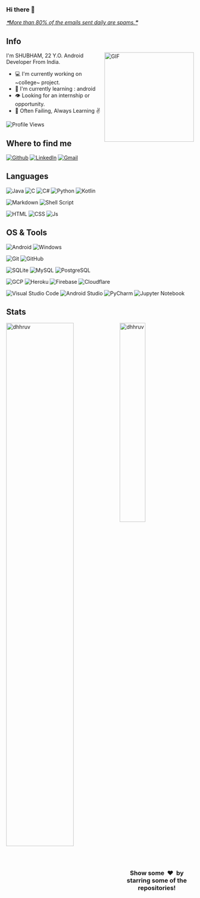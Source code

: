 <!-- This README is heavily inspired by https://github.com/TheHamkerCat, Thanks! -->

### Hi there 👋

<a href='https://github.com/marketplace/actions/quote-readme'>
<!--STARTS_HERE_QUOTE_README-->
<i>❝More than 80% of the emails sent daily are spams.❞</i>
<!--ENDS_HERE_QUOTE_README-->
</a>

<!--
**noobshubham/noobshubham** is a ✨ _special_ ✨ repository because its `README.md` (this file) appears on your GitHub profile.

Here are some ideas to get you started:

- 🔭 I’m currently working on ...
- 🌱 I’m currently learning ...
- 👯 I’m looking to collaborate on ...
- 🤔 I’m looking for help with ...
- 💬 Ask me about ...
- 📫 How to reach me: ...
- 😄 Pronouns: ...
- ⚡ Fun fact: ...
-->


## Info 

<!-- <img align="right" height="240px" alt="GIF" src="https://i.pinimg.com/originals/e4/26/70/e426702edf874b181aced1e2fa5c6cde.gif" /> -->
<img align="right" height="240px" alt="GIF" src="https://media.giphy.com/media/p4NLw3I4U0idi/giphy.gif" />

<!-- https://github.com/siddharth2016/update-readme-image -->

I'm SHUBHAM, 22 Y.O. Android Developer From India.

- :computer: I'm currently working on ~college~ project.
- :school: I'm currently learning : android
- :eye: Looking for an internship or opportunity.
- :book: Often Failing, Always Learning ✌

![Profile Views](https://komarev.com/ghpvc/?username=noobshubham&color=brightgreen&style=for-the-badge&logoColor=white)


## Where to find me

[![Github](https://img.shields.io/badge/-Github-181717?style=for-the-badge&logo=Github&logoColor=white)](https://github.com/noobshubham)
[![LinkedIn](https://img.shields.io/badge/LinkedIn-0077B5?style=for-the-badge&logo=linkedin&logoColor=white)]()
[![Gmail](https://img.shields.io/badge/Gmail-D14836?style=for-the-badge&logo=gmail&logoColor=white)](mailto:contact@noobshubham.eu.org)
<!-- [![Telegram](https://img.shields.io/badge/Telegram-2CA5E0?style=for-the-badge&logo=telegram&logoColor=white)] -->


## Languages

![Java](https://img.shields.io/badge/Java-ED8B00?style=for-the-badge&logo=java&logoColor=white)
![C](https://img.shields.io/badge/c-%2300599C.svg?style=for-the-badge&logo=c&logoColor=white)
![C#](https://img.shields.io/badge/C%23-239120?style=for-the-badge&logo=c-sharp&logoColor=white)
![Python](https://img.shields.io/badge/Python-3776AB?style=for-the-badge&logo=python&logoColor=white)
![Kotlin](https://img.shields.io/badge/kotlin-%230095D5.svg?style=for-the-badge&logo=kotlin&logoColor=orange)

![Markdown](https://img.shields.io/badge/Markdown-000000?style=for-the-badge&logo=markdown&logoColor=white)
![Shell Script](https://img.shields.io/badge/Shell_Script-121011?style=for-the-badge&logo=gnu-bash&logoColor=white)

![HTML](https://img.shields.io/badge/HTML5-E34F26?style=for-the-badge&logo=html5&logoColor=white)
![CSS](https://img.shields.io/badge/CSS3-1572B6?style=for-the-badge&logo=css3&logoColor=white)
![Js](https://img.shields.io/badge/JavaScript-323330?style=for-the-badge&logo=javascript&logoColor=F7DF1E)


## OS & Tools

![Android](https://img.shields.io/badge/Android-3DDC84?style=for-the-badge&logo=android&logoColor=white)
![Windows](https://img.shields.io/badge/Windows-0078D6?style=for-the-badge&logo=windows&logoColor=white)

![Git](https://img.shields.io/badge/Git-F05032?style=for-the-badge&logo=git&logoColor=white)
![GitHub](https://img.shields.io/badge/github-%23121011.svg?style=for-the-badge&logo=github&logoColor=white)

![SQLite](https://img.shields.io/badge/SQLite-07405E?style=for-the-badge&logo=sqlite&logoColor=white)
![MySQL](https://img.shields.io/badge/MySQL-00000F?style=for-the-badge&logo=mysql&logoColor=white)
![PostgreSQL](https://img.shields.io/badge/PostgreSQL-316192?style=for-the-badge&logo=postgresql&logoColor=white)
<!-- ![MongoDB](https://img.shields.io/badge/MongoDB-4EA94B?style=for-the-badge&logo=mongodb&logoColor=white) -->

![GCP](https://img.shields.io/badge/Google_Cloud-4285F4?style=for-the-badge&logo=google-cloud&logoColor=white)
![Heroku](https://img.shields.io/badge/Heroku-430098?style=for-the-badge&logo=heroku&logoColor=white)
![Firebase](https://img.shields.io/badge/firebase-%23039BE5.svg?style=for-the-badge&logo=firebase)
![Cloudflare](https://img.shields.io/badge/Cloudflare-F38020?style=for-the-badge&logo=Cloudflare&logoColor=white)
<!-- ![AWS](https://img.shields.io/badge/Amazon_AWS-232F3E?style=for-the-badge&logo=amazon-aws&logoColor=white)
![Azure](https://img.shields.io/badge/Microsoft_Azure-0089D6?style=for-the-badge&logo=microsoft-azure&logoColor=white) -->

<!-- 
![Word](https://img.shields.io/badge/Microsoft_Word-2B579A?style=for-the-badge&logo=microsoft-word&logoColor=white)
![Powerpoint](https://img.shields.io/badge/Microsoft_PowerPoint-B7472A?style=for-the-badge&logo=microsoft-powerpoint&logoColor=white) -->

<!-- 
![Firefox](https://img.shields.io/badge/Firefox_Browser-FF7139?style=for-the-badge&logo=Firefox-Browser&logoColor=white)
![Google Chrome](https://img.shields.io/badge/Google%20Chrome-4285F4?style=for-the-badge&logo=GoogleChrome&logoColor=white)
![Brave](https://img.shields.io/badge/Brave-FB542B?style=for-the-badge&logo=Brave&logoColor=white)
![Edge](https://img.shields.io/badge/Edge-0078D7?style=for-the-badge&logo=Microsoft-edge&logoColor=white) -->

<!-- 
![Adobe Illustrator](https://img.shields.io/badge/adobe%20illustrator-%23FF9A00.svg?style=for-the-badge&logo=adobe%20illustrator&logoColor=white)
![Figma](https://img.shields.io/badge/figma-%23F24E1E.svg?style=for-the-badge&logo=figma&logoColor=white)

![Adobe Photoshop](https://img.shields.io/badge/adobe%20photoshop-%2331A8FF.svg?style=for-the-badge&logo=adobe%20photoshop&logoColor=white)
![Adobe Lightroom](https://img.shields.io/badge/Adobe%20Lightroom-31A8FF.svg?style=for-the-badge&logo=Adobe%20Lightroom&logoColor=white)
![Canva](https://img.shields.io/badge/Canva-%2300C4CC.svg?style=for-the-badge&logo=Canva&logoColor=white) -->

![Visual Studio Code](https://img.shields.io/badge/Visual%20Studio%20Code-0078d7.svg?style=for-the-badge&logo=visual-studio-code&logoColor=white)
![Android Studio](https://img.shields.io/badge/Android%20Studio-3DDC84.svg?style=for-the-badge&logo=android-studio&logoColor=white)
![PyCharm](https://img.shields.io/badge/pycharm-143?style=for-the-badge&logo=pycharm&logoColor=black&color=black&labelColor=green)
![Jupyter Notebook](https://img.shields.io/badge/jupyter-%23FA0F00.svg?style=for-the-badge&logo=jupyter&logoColor=white)


## Stats
<!-- Stats -->
<img align="left" src="https://github-readme-stats.vercel.app/api?username=noobshubham&theme=github_dark&hide=issues,stars&hide_border=true&cache_seconds=1800&show_icons=true&count_private=true" alt="dhhruv" width="60%" />
<!-- Languages -->
<img src="https://github-readme-stats.vercel.app/api/top-langs/?username=noobshubham&langs_count=7&show_icons=true&count_private=true&cache_seconds=1800&layout=compact&hide_border=true&theme=github_dark" alt="dhhruv" width="37%" />

<!-- | 🎵 Now Playing                                                                                                                    |
| ------------------------------------------------------------------------------------------------------------------------------ |
| <a href="https://status.nmoo.dev/now-playing?open"><img src="https://status.nmoo.dev/now-playing" width="540" height="64"></a> | -->

<!-- ![Spotify](https://spotify-recently-played-readme.vercel.app/api?user=m08cp39tohe8653i9wuvfwrd5) -->

<br>
<h3 align="center">Show some &nbsp;❤️&nbsp; by starring some of the repositories!</h3>
